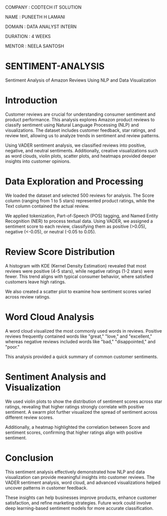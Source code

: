 COMPANY : CODTECH IT SOLUTION

NAME : PUNEETH H LAMANI

DOMAIN : DATA ANALYST INTERN

DURATION : 4 WEEKS

MENTOR : NEELA SANTOSH
# SENTIMENT-ANALYSIS
Sentiment Analysis of Amazon Reviews Using NLP and Data Visualization
# Introduction
Customer reviews are crucial for understanding consumer sentiment and product performance. This analysis explores Amazon product reviews to classify sentiment using Natural Language Processing (NLP) and visualizations. The dataset includes customer feedback, star ratings, and review text, allowing us to analyze trends in sentiment and review patterns.

Using VADER sentiment analysis, we classified reviews into positive, negative, and neutral sentiments. Additionally, creative visualizations such as word clouds, violin plots, scatter plots, and heatmaps provided deeper insights into customer opinions.

# Data Exploration and Processing
We loaded the dataset and selected 500 reviews for analysis. The Score column (ranging from 1 to 5 stars) represented product ratings, while the Text column contained the actual review.

We applied tokenization, Part-of-Speech (POS) tagging, and Named Entity Recognition (NER) to process textual data. Using VADER, we assigned a sentiment score to each review, classifying them as positive (>0.05), negative (<-0.05), or neutral (-0.05 to 0.05).

# Review Score Distribution
A histogram with KDE (Kernel Density Estimation) revealed that most reviews were positive (4-5 stars), while negative ratings (1-2 stars) were fewer. This trend aligns with typical consumer behavior, where satisfied customers leave high ratings.

We also created a scatter plot to examine how sentiment scores varied across review ratings.

# Word Cloud Analysis
A word cloud visualized the most commonly used words in reviews. Positive reviews frequently contained words like "great," "love," and "excellent," whereas negative reviews included words like "bad," "disappointed," and "poor."

This analysis provided a quick summary of common customer sentiments.
# Sentiment Analysis and Visualization
We used violin plots to show the distribution of sentiment scores across star ratings, revealing that higher ratings strongly correlate with positive sentiment. A swarm plot further visualized the spread of sentiment across different review scores.

Additionally, a heatmap highlighted the correlation between Score and sentiment scores, confirming that higher ratings align with positive sentiment.

# Conclusion
This sentiment analysis effectively demonstrated how NLP and data visualization can provide meaningful insights into customer reviews. The VADER sentiment analysis, word cloud, and advanced visualizations helped uncover patterns in customer feedback.

These insights can help businesses improve products, enhance customer satisfaction, and refine marketing strategies. Future work could involve deep learning-based sentiment models for more accurate classification. 
